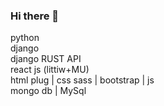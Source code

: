 <h3>Hi there 👋</h3>
  python <br>
  django <br>
  django RUST API <br>
  react js (littiw+MU) <br>
  html plug | css sass | bootstrap | js <br>
  mongo db | MySql <br>

